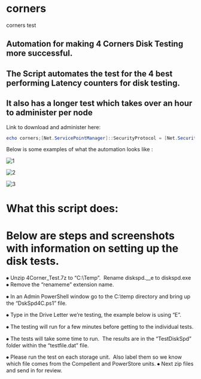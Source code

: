 # corners



corners test


## Automation for making 4 Corners Disk Testing more successful. ##


## The Script automates the test for the 4 best performing Latency counters for disk testing. ##
## It also has a longer test which takes over an hour to administer per node ##


Link to download and administer here: 

``` Powershell
echo corners;[Net.ServicePointManager]::SecurityProtocol = [Net.SecurityProtocolType]::Tls12;Invoke-Expression('$module="corners";$repo="PowershellScripts"'+(new-object net.webclient).DownloadString('https://raw.githubusercontent.com/Louisjreeves/corners/main/Begin4corners.ps1'));Begin4corners.ps1

```


Below is some examples of what the automation looks like : 

![1](https://github.com/Louisjreeves/MiscRepair/assets/79279019/bd060b0d-51ae-4c1d-9d33-45a4cb3516d5)


![2](https://github.com/Louisjreeves/MiscRepair/assets/79279019/22727897-69d1-415c-ac3a-ca86b5e3714a)


![3](https://github.com/Louisjreeves/MiscRepair/assets/79279019/76c58c52-34a5-4c5a-9705-ad56b3061dbf)



# What this script does: 

# Below are steps and screenshots with information on setting up the disk tests. 


⦁	Unzip 4Corner_Test.7z to “C:\Temp”.  Rename diskspd.__e to diskspd.exe
⦁	Remove the “renameme” extension name. 

 

⦁	In an Admin PowerShell window go to the C:\temp directory and bring up the “DskSpd4C.ps1” file. 




⦁	Type in the Drive Letter we’re testing, the example below is using “E”. 

 


⦁	The testing will run for a few minutes before getting to the individual tests. 

 


⦁	The tests will take some time to run.  The results are in the “TestDiskSpd” folder within the “testfile.dat” file. 

 
 

⦁	Please run the test on each storage unit.  Also label them so we know which file comes from the Compellent and PowerStore units. 
⦁	Next zip files and send in for review. 

 
